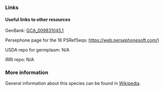 ### Links
#### Useful links to other resources
GenBank: [GCA_009831045.1](https://www.ncbi.nlm.nih.gov/assembly/GCA_009831045.1/)

Persephone page for the 16 PSRefSeqs: https://web.persephonesoft.com/)

USDA repo for germplasm: N/A

IRRI repo: N/A

### More information
General information about this species can be found in [Wikipedia](http://en.wikipedia.org/wiki/Oryza_sativa).
